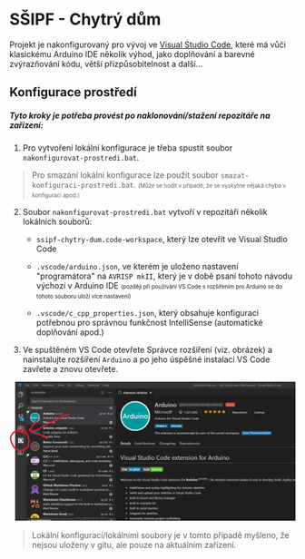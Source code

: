 # SŠIPF - Chytrý dům

Projekt je nakonfigurovaný pro vývoj ve [Visual Studio Code](https://code.visualstudio.com/), které má vůči klasickému Arduino IDE několik výhod, jako doplňování a barevné zvýrazňování kódu, větší přizpůsobitelnost a další...

## Konfigurace prostředí
##### Tyto kroky je potřeba provést po naklonování/stažení repozitáře na zařízení:

1) Pro vytvoření lokální konfigurace je třeba spustit soubor `nakonfigurovat-prostredi.bat`.

> Pro smazání lokální konfigurace lze použít soubor `smazat-konfiguraci-prostredi.bat`. <small><small>(Může se hodit v případě, že se vyskytne nějaká chyba v konfiguraci apod.)</small></small>

2) Soubor `nakonfigurovat-prostredi.bat` vytvoří v repozitáři několik lokálních souborů: 
    
    - `ssipf-chytry-dum.code-workspace`, který lze otevřít ve Visual Studio Code
    
    - `.vscode/arduino.json`, ve kterém je uloženo nastavení "programátora" na `AVRISP mkII`, který je v době psaní tohoto návodu výchozí v Arduino IDE <small><small>(později při používání VS Code s rozšířením pro Arduino se do tohoto souboru uloží více nastavení)</small></small>
    - `.vscode/c_cpp_properties.json`, který obsahuje konfiguraci potřebnou pro správnou funkčnost IntelliSense (automatické doplňování apod.)

3) Ve spuštěném VS Code otevřete Správce rozšíření (viz. obrázek) a nainstalujte rozšíření `Arduino` a po jeho úspěšné instalaci VS Code zavřete a znovu otevřete.

![screenshot_vscode_extensions.png](screenshot_vscode_extensions.png)

> Lokální konfigurací/lokálními soubory je v tomto případě myšleno, že nejsou uloženy v gitu, ale pouze na aktuálním zařízení.
